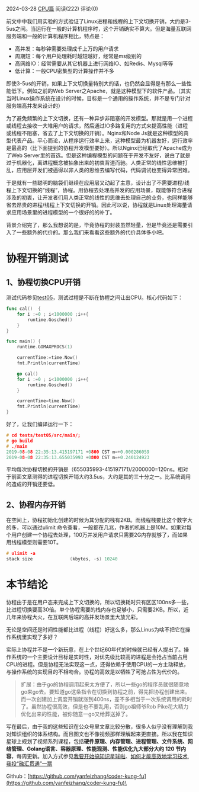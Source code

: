 
2024-03-28 [CPU篇](https://kfngxl.cn/index.php/category/cpu/) 阅读(222) 评论(0)

前文中中我们用实验的方式验证了Linux进程和线程的上下文切换开销，大约是3-5us之间。当运行在一般的计算机程序时，这个开销确实不算大。但是海量互联网服务端和一般的计算机程序相比，特点是：

- 高并发：每秒钟需要处理成千上万的用户请求
- 周期短：每个用户处理耗时越短越好，经常是ms级别的
- 高网络IO：经常需要从其它机器上进行网络IO、如Redis、Mysql等等
- 低计算：一般CPU密集型的计算操作并不多

即使3-5us的开销，如果上下文切换量特别大的话，也仍然会显得是有那么一些性能低下。例如之前的Web Server之Apache，就是这种模型下的软件产品。（其实当时Linux操作系统在设计的时候，目标是一个通用的操作系统，并不是专门针对服务端高并发来设计的）

为了避免频繁的上下文切换，还有一种异步非阻塞的开发模型。那就是用一个进程或线程去接收一大堆用户的请求，然后通过IO多路复用的方式来提高性能（进程或线程不阻塞，省去了上下文切换的开销）。Nginx和Node Js就是这种模型的典型代表产品。平心而论，从程序运行效率上来，这种模型最为机器友好，运行效率是最高的（比下面提到的协程开发模型要好）。所以Nginx已经取代了Apache成为了Web Server里的首选。但是这种编程模型的问题在于开发不友好，说白了就是过于机器化，离进程概念被抽象出来的初衷背道而驰。人类正常的线性思维被打乱，应用层开发们被逼得以非人类的思维去编写代码，代码调试也变得异常困难。

于是就有一些聪明的脑袋们继续在应用层又动起了主意，设计出了不需要进程/线程上下文切换的“线程”，协程。用协程去处理高并发的应用场景，既能够符合进程涉及的初衷，让开发者们用人类正常的线性的思维去处理自己的业务，也同样能够省去昂贵的进程/线程上下文切换的开销。因此可以说，协程就是Linux处理海量请求应用场景里的进程模型的一个很好的的补丁。

背景介绍完了，那么我想说的是，毕竟协程的封装虽然轻量，但是毕竟还是需要引入了一些额外的代价的。那么我们来看看这些额外的代价具体多小吧。

# 协程开销测试

## 1、协程切换CPU开销

测试代码参见[test05](https://kfngxl.cn/index.php/archives/611/tests/test05/src/main/main.go)，测试过程是不断在协程之间让出CPU。核心代码如下：

```go
func cal()  {
    for i :=0 ; i<1000000 ;i++{
        runtime.Gosched()
    }
}

func main() {
    runtime.GOMAXPROCS(1)

    currentTime:=time.Now()
    fmt.Println(currentTime)

    go cal()  
    for i :=0 ; i<1000000 ;i++{
        runtime.Gosched()
    }

    currentTime=time.Now()
    fmt.Println(currentTime)
}
```

好了，让我们编译运行一下：

```c
# cd tests/test05/src/main/;  
# go build  
# ./main  
2019-08-08 22:35:13.415197171 +0800 CST m=+0.000286059
2019-08-08 22:35:13.655035993 +0800 CST m=+0.240124923
```

平均每次协程切换的开销是（655035993-415197171)/2000000=120ns。相对于前面文章测得的进程切换开销大约3.5us，大约是其的三十分之一。比系统调用的造成的开销还要低。

## 2、协程内存开销

在空间上，协程初始化创建的时候为其分配的栈有2KB。而线程栈要比这个数字大的多，可以通过ulimit 命令查看，一般都在几兆，作者的机器上是10M。如果对每个用户创建一个协程去处理，100万并发用户请求只需要2G内存就够了，而如果用线程模型则需要10T。

```c
# ulimit -a  
stack size              (kbytes, -s) 10240  
```

# 本节结论

协程由于是在用户态来完成上下文切换的，所以切换耗时只有区区100ns多一些，比进程切换要高30倍。单个协程需要的栈内存也足够小，只需要2KB。所以，近几年来协程大火，在互联网后端的高并发场景里大放光彩。

无论是空间还是时间性能都比进程（线程）好这么多，那么Linus为啥不把它在操作系统里实现了多好？

实际上协程并不是一个新玩意，在上个世纪60年代的时候就已经有人提出了。操作系统的一个主要设计目标是实时性，对优先级比较高的进程是会抢占当前占用CPU的进程。但是协程无法实现这一点，还得依赖于使用CPU的一方主动释放，与操作系统的实现目的不相吻合。协程的高效是以牺牲了可抢占性为代价的。

> 扩展：由于go的协程调用起来太方便了，所以一些go的程序员就很随意地go来go去。要知道go这条指令在切换到协程之前，得先把协程创建出来。而一次创建加上调度开销就涨到400ns，差不多相当于一次系统调用的耗时了。虽然协程很高效，但是也不要乱用，否则go祖师爷Rob Pike花大精力优化出来的性能，被你随意一go又给葬送掉了。

写在最后，由于我的这些知识在公众号里文章比较分散，很多人似乎没有理解到我对知识组织的体系结构。而且图文也不像视频那样理解起来更直接。所以我在知识星球上规划了视频系列课程，包括**硬件原理、内存管理、进程管理、文件系统、网络管理、Golang语言、容器原理、性能观测、性能优化九大部分大约 120 节内容**，每周更新。加入方式参见[我要开始搞知识星球啦](https://mp.weixin.qq.com/s/_8ux274sY-As__Xwoqmewg)、[如何才能高效地学习技术,我投“融汇贯通”一票](https://mp.weixin.qq.com/s/z82z9jqnt08gBLYGxLHY2g)

Github：[https://github.com/yanfeizhang/coder-kung-fu](https://github.com/yanfeizhang/coder-kung-fu)\
